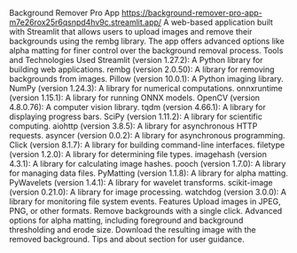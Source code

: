 Background Remover Pro App
https://background-remover-pro-app-m7e26rox25r6qsnpd4hv9c.streamlit.app/
A web-based application built with Streamlit that allows users to upload images and remove their backgrounds using the rembg library. The app offers advanced options like alpha matting for finer control over the background removal process.
Tools and Technologies Used
Streamlit (version 1.27.2): A Python library for building web applications.
rembg (version 2.0.50): A library for removing backgrounds from images.
Pillow (version 10.0.1): A Python imaging library.
NumPy (version 1.24.3): A library for numerical computations.
onnxruntime (version 1.15.1): A library for running ONNX models.
OpenCV (version 4.8.0.76): A computer vision library.
tqdm (version 4.66.1): A library for displaying progress bars.
SciPy (version 1.11.2): A library for scientific computing.
aiohttp (version 3.8.5): A library for asynchronous HTTP requests.
asyncer (version 0.0.2): A library for asynchronous programming.
Click (version 8.1.7): A library for building command-line interfaces.
filetype (version 1.2.0): A library for determining file types.
imagehash (version 4.3.1): A library for calculating image hashes.
pooch (version 1.7.0): A library for managing data files.
PyMatting (version 1.1.8): A library for alpha matting.
PyWavelets (version 1.4.1): A library for wavelet transforms.
scikit-image (version 0.21.0): A library for image processing.
watchdog (version 3.0.0): A library for monitoring file system events.
Features
Upload images in JPEG, PNG, or other formats.
Remove backgrounds with a single click.
Advanced options for alpha matting, including foreground and background thresholding and erode size.
Download the resulting image with the removed background.
Tips and about section for user guidance.
